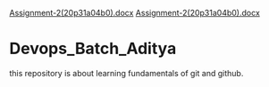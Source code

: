 [Assignment-2(20p31a04b0).docx](https://github.com/snehal-herovired/Devops_Batch_Aditya/files/10830610/Assignment-2.20p31a04b0.docx)
[Assignment-2(20p31a04b0).docx](https://github.com/snehal-herovired/Devops_Batch_Aditya/files/10830613/Assignment-2.20p31a04b0.docx)
# Devops_Batch_Aditya
this repository is about learning fundamentals of git and github.
